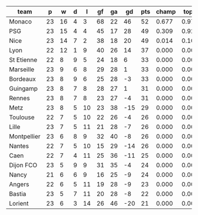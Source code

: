 |    team     | p  | w  | d | l  | gf | ga | gd  | pts | champ | top2  | top3  | top4  |  5-7  | bot4  | bot3  | bot2  |
|-------------|----|----|---|----|----|----|-----|-----|-------|-------|-------|-------|-------|-------|-------|-------|
| Monaco      | 23 | 16 | 4 |  3 | 68 | 22 |  46 |  52 | 0.677 | 0.970 | 0.999 | 1.000 | 0.000 | 0.000 | 0.000 | 0.000|
| PSG         | 23 | 15 | 4 |  4 | 45 | 17 |  28 |  49 | 0.309 | 0.920 | 0.998 | 1.000 | 0.000 | 0.000 | 0.000 | 0.000|
| Nice        | 23 | 14 | 7 |  2 | 38 | 18 |  20 |  49 | 0.014 | 0.106 | 0.878 | 0.986 | 0.014 | 0.000 | 0.000 | 0.000|
| Lyon        | 22 | 12 | 1 |  9 | 40 | 26 |  14 |  37 | 0.000 | 0.004 | 0.111 | 0.705 | 0.269 | 0.000 | 0.000 | 0.000|
| St Etienne  | 22 |  8 | 9 |  5 | 24 | 18 |   6 |  33 | 0.000 | 0.000 | 0.007 | 0.114 | 0.584 | 0.003 | 0.001 | 0.001|
| Marseille   | 23 |  9 | 6 |  8 | 29 | 28 |   1 |  33 | 0.000 | 0.000 | 0.005 | 0.109 | 0.603 | 0.003 | 0.001 | 0.000|
| Bordeaux    | 23 |  8 | 9 |  6 | 25 | 28 |  -3 |  33 | 0.000 | 0.000 | 0.002 | 0.030 | 0.358 | 0.019 | 0.009 | 0.004|
| Guingamp    | 23 |  8 | 7 |  8 | 28 | 27 |   1 |  31 | 0.000 | 0.000 | 0.000 | 0.034 | 0.411 | 0.016 | 0.007 | 0.002|
| Rennes      | 23 |  8 | 7 |  8 | 23 | 27 |  -4 |  31 | 0.000 | 0.000 | 0.000 | 0.009 | 0.203 | 0.069 | 0.037 | 0.017|
| Metz        | 23 |  8 | 5 | 10 | 23 | 38 | -15 |  29 | 0.000 | 0.000 | 0.000 | 0.002 | 0.063 | 0.216 | 0.140 | 0.074|
| Toulouse    | 22 |  7 | 5 | 10 | 22 | 26 |  -4 |  26 | 0.000 | 0.000 | 0.000 | 0.005 | 0.151 | 0.111 | 0.068 | 0.035|
| Lille       | 23 |  7 | 5 | 11 | 21 | 28 |  -7 |  26 | 0.000 | 0.000 | 0.000 | 0.001 | 0.050 | 0.267 | 0.184 | 0.105|
| Montpellier | 23 |  6 | 8 |  9 | 32 | 40 |  -8 |  26 | 0.000 | 0.000 | 0.000 | 0.001 | 0.043 | 0.308 | 0.215 | 0.128|
| Nantes      | 22 |  7 | 5 | 10 | 15 | 29 | -14 |  26 | 0.000 | 0.000 | 0.000 | 0.001 | 0.049 | 0.291 | 0.205 | 0.119|
| Caen        | 22 |  7 | 4 | 11 | 25 | 36 | -11 |  25 | 0.000 | 0.000 | 0.000 | 0.001 | 0.048 | 0.297 | 0.207 | 0.119|
| Dijon FCO   | 23 |  5 | 9 |  9 | 31 | 35 |  -4 |  24 | 0.000 | 0.000 | 0.000 | 0.001 | 0.040 | 0.333 | 0.237 | 0.141|
| Nancy       | 21 |  6 | 6 |  9 | 16 | 25 |  -9 |  24 | 0.000 | 0.000 | 0.000 | 0.002 | 0.075 | 0.231 | 0.153 | 0.085|
| Angers      | 22 |  6 | 5 | 11 | 19 | 28 |  -9 |  23 | 0.000 | 0.000 | 0.000 | 0.001 | 0.034 | 0.380 | 0.281 | 0.177|
| Bastia      | 23 |  5 | 7 | 11 | 20 | 28 |  -8 |  22 | 0.000 | 0.000 | 0.000 | 0.000 | 0.004 | 0.706 | 0.596 | 0.458|
| Lorient     | 23 |  6 | 3 | 14 | 26 | 46 | -20 |  21 | 0.000 | 0.000 | 0.000 | 0.000 | 0.003 | 0.750 | 0.658 | 0.537|

